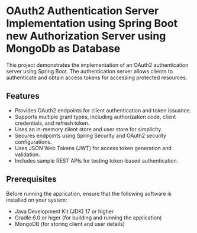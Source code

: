 # OAuth2 Authentication Server Implementation using Spring Boot new Authorization Server using MongoDb as Database

This project demonstrates the implementation of an OAuth2 authentication server using Spring Boot. The authentication server allows clients to authenticate and obtain access tokens for accessing protected resources.

## Features

- Provides OAuth2 endpoints for client authentication and token issuance.
- Supports multiple grant types, including authorization code, client credentials, and refresh token.
- Uses an in-memory client store and user store for simplicity.
- Secures endpoints using Spring Security and OAuth2 security configurations.
- Uses JSON Web Tokens (JWT) for access token generation and validation.
- Includes sample REST APIs for testing token-based authentication.

## Prerequisites

Before running the application, ensure that the following software is installed on your system:

- Java Development Kit (JDK) 17 or higher
- Gradle 6.0 or higer (for building and running the application)
- MongoDB (for storing client and user details)

